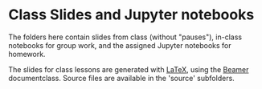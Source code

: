 # Class Slides and Jupyter notebooks
The folders here contain slides from class (without "pauses"), in-class notebooks for group work, and the assigned Jupyter notebooks for homework.

The slides for class lessons are generated with [LaTeX](https://www.latex-project.org/), using the [Beamer](https://ctan.org/pkg/beamer) documentclass. Source files are available in the 'source' subfolders.
